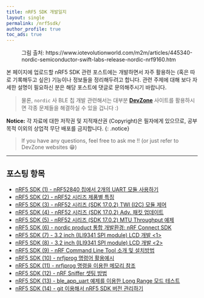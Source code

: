 ```yaml
---
title: nRF5 SDK 개발일지
layout: single
permalink: /nrf5sdk/
author_profile: true
toc_ads: true
---
```


<figure style="width: 90%" class="align-center">
  <img src="{{ site.url }}{{ site.baseurl }}/assets/images/sdk-category.png" alt="">
  <figcaption>그림 출처: https://www.iotevolutionworld.com/m2m/articles/445340-nordic-semiconductor-swift-labs-release-nordic-nrf9160.htm</figcaption>
</figure>

본 페이지에 업로드할 nRF5 SDK 관련 포스트에는 개발하면서 자주 활용하는 (혹은 따로 기록해두고 싶은) 기능이나 정보들을 정리해두려고 합니다. 관련 주제에 대해 보다 자세한 설명이 필요하신 분은 해당 포스트에 댓글로 문의해주시기 바랍니다.

>물론, `nordic` 사 BLE 칩 개발 관련해서는 대부분 **[DevZone](https://devzone.nordicsemi.com/)** 사이트를 활용하시면 각종 문제들을 해결하실 수 있을 겁니다 :)

**Notice:** 각 자료에 대한 저작권 및 지적재산권 (Copyright)은 필자에게 있으므로, 공부 목적 이외의 상업적 무단 배포를 금지합니다.
{: .notice}

>If you have any questions, feel free to ask me !! (or just refer to DevZone websites 😁)

---

## 포스팅 항목

* [nRF5 SDK (1) - nRF52840 칩에서 2개의 UART 모듈 사용하기](https://enidanny.github.io/nrf5%20sdk/nrf5sdk-two-uart/)
* [nRF5 SDK (2) - nRF52 시리즈 제품별 특징](https://enidanny.github.io/nrf5%20sdk/nrf5sdk-nrf5series/)
* [nRF5 SDK (3) - nRF52 시리즈 (SDK 17.0.2) TWI (I2C) 모듈 제어](https://enidanny.github.io/nrf5%20sdk/nrf5sdk-twi-i2c/)
* [nRF5 SDK (4) - nRF52 시리즈 (SDK 17.0.2) Adv. 패킷 업데이트](https://enidanny.github.io/nrf5%20sdk/nrf5sdk-adv-data-packet/)
* [nRF5 SDK (5) - nRF52 시리즈 (SDK 17.0.2) MTU Throughput 예제](https://enidanny.github.io/nrf5%20sdk/nrf5sdk-mtu_throughput-example/)
* [nRF5 SDK (6) - nordic product 통합 개발환경: nRF Connect SDK](https://enidanny.github.io/nrf5%20sdk/nrf5sdk-nrfconnectsdk/)
* [nRF5 SDK (7) - 3.2 inch (ILI9341 SPI module) LCD 개발 <1>](https://enidanny.github.io/nrf5%20sdk/nrf5sdk-ili9341/)
* [nRF5 SDK (8) - 3.2 inch (ILI9341 SPI module) LCD 개발 <2>](https://enidanny.github.io/nrf5%20sdk/nrf5sdk-ili9341-2/)
* [nRF5 SDK (9) - nRF Command Line Tool 소개 및 설치방법](https://enidanny.github.io/nrf5%20sdk/nrf5sdk-nrfjprog/)
* [nRF5 SDK (10) - nrfjprog 명령어 활용예시](https://enidanny.github.io/nrf5%20sdk/nrf5sdk-nrfjprog-2/)
* [nRF5 SDK (11) - nrfjprog 명령을 이용한 메모리 참조](https://enidanny.github.io/nrf5%20sdk/nrf5sdk-nrfjprog-3/)
* [nRF5 SDK (12) - nRF Sniffer 셋팅 방법](https://enidanny.github.io/nrf5%20sdk/nrf5sdk-nrf-sniffer/)
* [nRF5 SDK (13) - ble_app_uart 예제를 이용한 Long Range 모드 테스트](https://enidanny.github.io/nrf5%20sdk/nrf5sdk-ble-app-uart-long-range/)
* [nRF5 SDK (14) - git 이용해서 nRF5 SDK 버전 관리하기](https://enidanny.github.io/nrf5%20sdk/nrf5sdk-git-version-control/)

<!---
## 포스팅 예정 항목

* <span style="color:#5F5F5F">nRF5 SDK (*) - 하나 이상의 SA-ADC 제어 시 누설전류 방지하기</span>
* <span style="color:#5F5F5F">nRF5 SDK (*) - NUS 어플리케이션 기반 Throughput 계산
--->